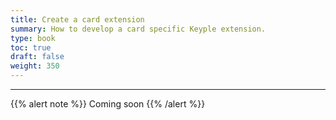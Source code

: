 ```yaml
---
title: Create a card extension
summary: How to develop a card specific Keyple extension.
type: book
toc: true
draft: false
weight: 350
---
```


---

{{% alert note %}} Coming soon {{% /alert %}} 
